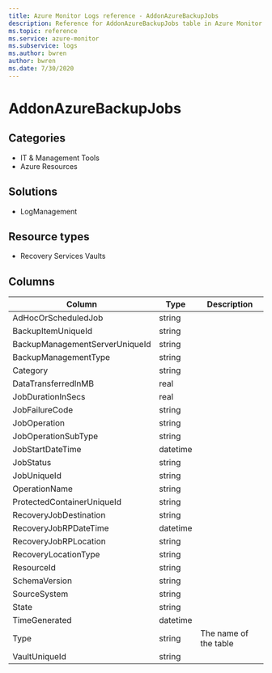 ```yaml
---
title: Azure Monitor Logs reference - AddonAzureBackupJobs
description: Reference for AddonAzureBackupJobs table in Azure Monitor Logs.
ms.topic: reference
ms.service: azure-monitor
ms.subservice: logs
ms.author: bwren
author: bwren
ms.date: 7/30/2020
---
```


# AddonAzureBackupJobs

 

## Categories

- IT & Management Tools
- Azure Resources
## Solutions

- LogManagement
## Resource types

- Recovery Services Vaults




## Columns

|Column|Type|Description|
|---|---|---|
|AdHocOrScheduledJob|string||
|BackupItemUniqueId|string||
|BackupManagementServerUniqueId|string||
|BackupManagementType|string||
|Category|string||
|DataTransferredInMB|real||
|JobDurationInSecs|real||
|JobFailureCode|string||
|JobOperation|string||
|JobOperationSubType|string||
|JobStartDateTime|datetime||
|JobStatus|string||
|JobUniqueId|string||
|OperationName|string||
|ProtectedContainerUniqueId|string||
|RecoveryJobDestination|string||
|RecoveryJobRPDateTime|datetime||
|RecoveryJobRPLocation|string||
|RecoveryLocationType|string||
|ResourceId|string||
|SchemaVersion|string||
|SourceSystem|string||
|State|string||
|TimeGenerated|datetime||
|Type|string|The name of the table|
|VaultUniqueId|string||
